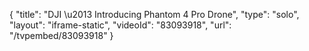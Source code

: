 {
    "title": "DJI \u2013 Introducing Phantom 4 Pro Drone",
    "type": "solo",
    "layout": "iframe-static",
    "videoId": "83093918",
    "url": "\/tvpembed\/83093918"
}